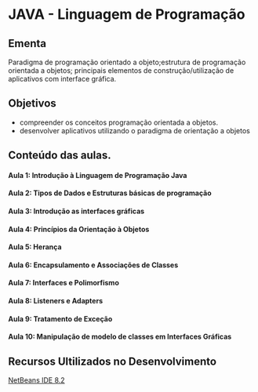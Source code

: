 # JAVA - Linguagem de Programação

## Ementa 

Paradigma de programação orientado a objeto;estrutura de programação
orientada a objetos; principais elementos de construção/utilização de
aplicativos com interface gráfica.


## Objetivos

* compreender os conceitos programação orientada a objetos.
* desenvolver aplicativos utilizando o paradigma de orientação a objetos


## Conteúdo das aulas.

#### Aula 1: Introdução à Linguagem de Programação Java

#### Aula 2: Tipos de Dados e Estruturas básicas de programação

#### Aula 3: Introdução as interfaces gráficas

#### Aula 4: Princípios da Orientação à Objetos

#### Aula 5: Herança

#### Aula 6: Encapsulamento e Associações de Classes

#### Aula 7: Interfaces e Polimorfismo

#### Aula 8: Listeners e Adapters

#### Aula 9: Tratamento de Exceção

#### Aula 10: Manipulação de modelo de classes em Interfaces Gráficas

## Recursos Ultilizados no Desenvolvimento

[NetBeans IDE 8.2](https://netbeans.org/)
